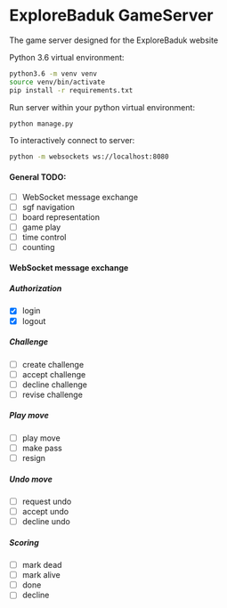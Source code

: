 # ExploreBaduk GameServer
The game server designed for the ExploreBaduk website

Python 3.6 virtual environment:
```bash
python3.6 -m venv venv
source venv/bin/activate
pip install -r requirements.txt
```

Run server within your python virtual environment:
```bash
python manage.py
```

To interactively connect to server:
```bash
python -m websockets ws://localhost:8080
```

#### General TODO:
  - [ ] WebSocket message exchange
  - [ ] sgf navigation
  - [ ] board representation
  - [ ] game play
  - [ ] time control
  - [ ] counting
  
#### WebSocket message exchange
##### Authorization
- [x] login 
- [x] logout

##### Challenge
- [ ] create challenge
- [ ] accept challenge
- [ ] decline challenge
- [ ] revise challenge
    
##### Play move
- [ ] play move
- [ ] make pass
- [ ] resign

##### Undo move
- [ ] request undo
- [ ] accept undo
- [ ] decline undo
    
##### Scoring
- [ ] mark dead
- [ ] mark alive
- [ ] done
- [ ] decline
